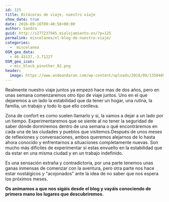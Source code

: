```yaml
---
id: 125
title: Bitácoras de viaje, nuestro viaje
show_date: true
date: 2016-09-16T09:40:58+00:00
author: Sandra
guid: http://s277237945.mialojamiento.es/?p=125
permalink: miscelanea/el-blog-de-nuestro-viaje/
categories:
  -  miscelanea
OSM_geo_data:
  - 40.43137,-3.71227
OSM_geo_icon:
  - mic_black_pinother_02.png
header:
  image: https://www.andeandaran.com/wp-content/uploads/2016/09/13584895_10153972114527885_1796368191447644206_o.jpg
---
```


  
Realmente nuestro viaje juntos ya empezó hace mas de dos años, pero en unas semana comenzaremos otro tipo de viaje juntos. Uno en el que dejaremos a un lado la estabilidad que da tener un hogar, una rutina, la familia, un trabajo y todo lo que ello conlleva.



Zona de confort es como suelen llamarlo y si, la vamos a dejar a un lado por un tiempo. Experimentaremos que se siente al no tener la seguridad de saber dónde dormiremos dentro de una semana o qué encontráremos en cada una de las ciudades y pueblos que visitemos.Después de unos meses de reflexiones y conversaciones, ambos queremos alejarnos de lo hasta ahora conocido y enfrentarnos a situaciones completamente nuevas. Son mucho más difíciles de experimentar si estas envuelto en la estabilidad que da estar en una misma ciudad y en un trabajo indefinido.


Es una sensación extraña y contradictoria, por una parte tenemos unas ganas inmensas de comenzar con la aventura, pero otra parte nos hace estar nostálgicos y "acojonados" ante la idea de no saber que nos espera los próximos meses.


**Os animamos a que nos sigáis desde el blog y vayáis conociendo de primera mano los lugares que descubriremos.**



